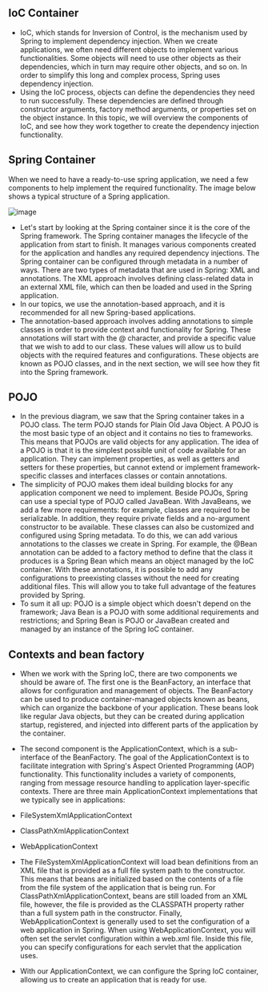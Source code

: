 ## IoC Container
- IoC, which stands for Inversion of Control, is the mechanism used by Spring to implement dependency injection. When we create applications, we often need different objects to implement various functionalities. Some objects will need to use other objects as their dependencies, which in turn may require other objects, and so on. In order to simplify this long and complex process, Spring uses dependency injection.
- Using the IoC process, objects can define the dependencies they need to run successfully. These dependencies are defined through constructor arguments, factory method arguments, or properties set on the object instance. In this topic, we will overview the components of IoC, and see how they work together to create the dependency injection functionality.

## Spring Container
When we need to have a ready-to-use spring application, we need a few components to help implement the required functionality. The image below shows a typical structure of a Spring application.

![image](https://user-images.githubusercontent.com/92832451/187666493-c34885fb-6271-47a5-9b47-44b5a40960ef.png)


- Let's start by looking at the Spring container since it is the core of the Spring framework. The Spring container manages the lifecycle of the application from start to finish. It manages various components created for the application and handles any required dependency injections. The Spring container can be configured through metadata in a number of ways. There are two types of metadata that are used in Spring: XML and annotations. The XML approach involves defining class-related data in an external XML file, which can then be loaded and used in the Spring application.
- In our topics, we use the annotation-based approach, and it is recommended for all new Spring-based applications.
- The annotation-based approach involves adding annotations to simple classes in order to provide context and functionality for Spring. These annotations will start with the @ character, and provide a specific value that we wish to add to our class. These values will allow us to build objects with the required features and configurations. These objects are known as POJO classes, and in the next section, we will see how they fit into the Spring framework.

## POJO
- In the previous diagram, we saw that the Spring container takes in a POJO class. The term POJO stands for Plain Old Java Object. A POJO is the most basic type of an object and it contains no ties to frameworks. This means that POJOs are valid objects for any application. The idea of a POJO is that it is the simplest possible unit of code available for an application. They can implement properties, as well as getters and setters for these properties, but cannot extend or implement framework-specific classes and interfaces classes or contain annotations.
- The simplicity of POJO makes them ideal building blocks for any application component we need to implement. Beside POJOs, Spring can use a special type of POJO called JavaBean. With JavaBeans, we add a few more requirements: for example, classes are required to be serializable. In addition, they require private fields and a no-argument constructor to be available. These classes can also be customized and configured using Spring metadata. To do this, we can add various annotations to the classes we create in Spring. For example, the @Bean annotation can be added to a factory method to define that the class it produces is a Spring Bean which means an object managed by the IoC container. With these annotations, it is possible to add any configurations to preexisting classes without the need for creating additional files. This will allow you to take full advantage of the features provided by Spring.
- To sum it all up: POJO is a simple object which doesn't depend on the framework; Java Bean is a POJO with some additional requirements and restrictions; and Spring Bean is POJO or JavaBean created and managed by an instance of the Spring IoC container.

## Contexts and bean factory

- When we work with the Spring IoC, there are two components we should be aware of. The first one is the BeanFactory, an interface that allows for configuration and management of objects. The BeanFactory can be used to produce container-managed objects known as beans, which can organize the backbone of your application. These beans look like regular Java objects, but they can be created during application startup, registered, and injected into different parts of the application by the container.
- The second component is the ApplicationContext, which is a sub-interface of the BeanFactory. The goal of the ApplicationContext is to facilitate integration with Spring's Aspect Oriented Programming (AOP) functionality. This functionality includes a variety of components, ranging from message resource handling to application layer-specific contexts. There are three main ApplicationContext implementations that we typically see in applications:
 - FileSystemXmlApplicationContext
 - ClassPathXmlApplicationContext
 - WebApplicationContext

- The FileSystemXmlApplicationContext will load bean definitions from an XML file that is provided as a full file system path to the constructor. This means that beans are initialized based on the contents of a file from the file system of the application that is being run. For ClassPathXmlApplicationContext, beans are still loaded from an XML file, however, the file is provided as the CLASSPATH property rather than a full system path in the constructor. Finally, WebApplicationContext is generally used to set the configuration of a web application in Spring. When using WebApplicationContext, you will often set the servlet configuration within a web.xml file. Inside this file, you can specify configurations for each servlet that the application uses.
- With our ApplicationContext, we can configure the Spring IoC container, allowing us to create an application that is ready for use.




